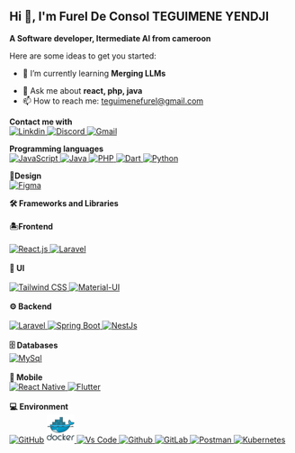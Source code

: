 ## Hi 👋, I'm Furel De Consol TEGUIMENE YENDJI


**A Software developer, Itermediate AI from cameroon**

Here are some ideas to get you started:

<!-- - 🔭 I’m currently working on ... -->
- 🌱 I’m currently learning **Merging LLMs**
<!-- - 👯 I’m looking to collaborate on ...
- 🤔 I’m looking for help with ... -->
- 💬 Ask me about **react, php, java**
- 📫 How to reach me: teguimenefurel@gmail.com
<!-- - 😄 Pronouns: ...
- ⚡ Fun fact: ...-->

**Contact me with** <br />
<a href="https://www.linkedin.com/in/furel-
teguimene-76910b245/">
  <img width="50" height="50" alt="Linkdin" src="https://raw.githubusercontent.com/rahuldkjain/github-profile-readme-generator/master/src/images/icons/Social/linked-in-alt.svg">
</a>
 <a href="https://discord.com/users/korbo0074">
  <img width="50" height="50" alt="Discord" src="https://raw.githubusercontent.com/rahuldkjain/github-profile-readme-generator/master/src/images/icons/Social/discord.svg">
</a> 
<a href="mailto:teguimenefurell@gmail.com">
  <img width="50" height="50" alt="Gmail" src="![image](https://github.com/user-attachments/assets/33d7f7d0-c4de-4943-9637-9770b0420972)">
</a>

**Programming languages** <br />
<a href="https://developer.mozilla.org/en-US/docs/Web/JavaScript">
  <img width="50" height="50" alt="JavaScript" src="https://cdn.jsdelivr.net/gh/devicons/devicon/icons/javascript/javascript-original.svg">
</a>
<a href="https://www.java.com">
  <img width="50" height="50" alt="Java" src="https://cdn.jsdelivr.net/gh/devicons/devicon/icons/java/java-original.svg">
</a> <a href="https://www.php.net">
  <img width="50" height="50" alt="PHP" src="https://cdn.jsdelivr.net/gh/devicons/devicon/icons/php/php-original.svg">
</a> <a href="https://dart.dev">
  <img width="50" height="50" alt="Dart" src="https://cdn.jsdelivr.net/gh/devicons/devicon/icons/dart/dart-original.svg">
</a> <a href="https://www.python.org">
  <img width="50" height="50" alt="Python" src="https://cdn.jsdelivr.net/gh/devicons/devicon/icons/python/python-original.svg">
</a>

**🎨Design** <br />
<a href="https://www.figma.com">
  <img width="50" height="50" alt="Figma" src="https://upload.wikimedia.org/wikipedia/commons/3/33/Figma-logo.svg">
</a>

**🛠 Frameworks and Libraries** <br /> <br />
**🏝Frontend** <br /> <br />
<a href="https://reactjs.org">
  <img width="50" height="50" alt="React.js" src="https://cdn.jsdelivr.net/gh/devicons/devicon/icons/react/react-original.svg">
</a> <a href="https://laravel.com">
  <img width="50" height="50" alt="Laravel" src="https://www.svgrepo.com/show/353985/laravel.svg">
</a>
<br /> <br />
**📱 UI** <br /> <br />
  <a href="https://tailwindcss.com">
    <img width="50" height="50" alt="Tailwind CSS" src="https://cdn.jsdelivr.net/gh/devicons/devicon/icons/tailwindcss/tailwindcss-original.svg">
  </a>
  <a href="https://mui.com">
    <img width="50" height="50" alt="Material-UI" src="https://www.svgrepo.com/show/354048/material-ui.svg">
  </a>
<br /> <br />
**⚙️ Backend** <br /> <br />
<a href="https://laravel.com">
  <img width="50" height="50" alt="Laravel" src="https://www.svgrepo.com/show/353985/laravel.svg">
</a> <a href="https://spring.io">
  <img width="50" height="50" alt="Spring Boot" src="https://upload.wikimedia.org/wikipedia/commons/7/79/Spring_Boot.svg">
</a> <a href="https://nestjs.com/">
  <img width="50" height="50" alt="NestJs" src="https://www.svgrepo.com/show/354107/nestjs.svg">
</a>
<br /><br />
**🗄 Databases** <br />
<a href="https://www.mysql.com/">
  <img width="50" height="50" alt="MySql" src="https://www.svgrepo.com/show/303251/mysql-logo.svg">
</a>
<br /> <br />
**📱 Mobile** <br />
<a href="https://reactnative.dev">
  <img width="50" height="50" alt="React Native" src="https://www.svgrepo.com/show/354259/react.svg">
</a> <a href="https://www.flutter.dev">
  <img width="50" height="50" alt="Flutter" src="https://www.svgrepo.com/show/373604/flutter.svg">
</a>
<br /> <br />
**💻 Environment** <br />
<a href="https://git-scm.com"><img width="100"  alt="GitHub" src="https://git-scm.com/images/logo@2x.png"></a> <a href="https://docker.com"><img width="50"  alt="Docker" src="https://raw.githubusercontent.com/devicons/devicon/master/icons/docker/docker-original-wordmark.svg">  <a href="https://code.visualstudio.com/download">
  <img width="50" height="50" alt="Vs Code" src="https://www.svgrepo.com/show/354522/visual-studio-code.svg">
</a> <a href="https://github.com">
  <img width="50" height="50" alt="Github" src="https://www.svgrepo.com/show/475654/github-color.svg">
</a> <a href="https://gitlab.com/">
  <img width="50" height="50" alt="GitLab" src="https://www.svgrepo.com/show/448226/gitlab.svg">
</a> <a href="https://postman.com/">
  <img width="50" height="50" alt="Postman" src="https://www.svgrepo.com/show/354202/postman-icon.svg">
</a>  <a href="https://kubernetes.com/">
  <img width="50" height="50" alt="Kubernetes" src="https://www.svgrepo.com/show/448233/kubernetes.svg">
</a> 

<!-- **Languages and Tools :** <br />
<a href="https://git-scm.com"><img width="100"  alt="GitHub" src="https://git-scm.com/images/logo@2x.png"></a> <a href="https://docker.com"><img width="70"  alt="Docker" src="https://raw.githubusercontent.com/devicons/devicon/master/icons/docker/docker-original-wordmark.svg"></a> <a href="https://kubernetes.io"><img width="70"  alt="Kubernetes" src="https://camo.githubusercontent.com/627eb2c61e04ea289af7565fc1eb33b671d9f201f55de0016ed6936de689de82/68747470733a2f2f7777772e766563746f726c6f676f2e7a6f6e652f6c6f676f732f6b756265726e657465732f6b756265726e657465732d69636f6e2e737667"></a> <a href="https://developer.mozilla.org/en-US/docs/Web/JavaScript"><img width="50"  alt="JavaScript" src="https://raw.githubusercontent.com/devicons/devicon/master/icons/javascript/javascript-original.svg"></a> <a href="https://php.net"><img width="50"  alt="Php" src="https://raw.githubusercontent.com/devicons/devicon/master/icons/php/php-original.svg"></a> <a href="https://java.com"><img width="50"  alt="Java" src="https://www.kojac.nl/tailwind/images/Backend/Java.svg"></a> <a href="https://spring.io"><img width="50"  alt="Spring boot" src="https://upload.wikimedia.org/wikipedia/commons/7/79/Spring_Boot.svg"></a> <a href="https://reactjs.org"><img width="50"  alt="React Js" src="https://raw.githubusercontent.com/devicons/devicon/master/icons/react/react-original-wordmark.svg"></a> <a href="https://reactnative.dev"><img width="100"  alt="React native" src="https://www.flaticon.com/free-icon/atom_3379166"></a> -->


